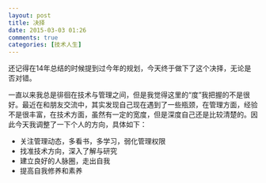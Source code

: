 ```yaml
---
layout: post
title: 决择
date: 2015-03-03 01:26
comments: true
categories: [技术人生]
---
```


还记得在14年总结的时候提到过今年的规划，今天终于做下了这个决择，无论是否对错。

一直以来我总是徘徊在技术与管理之间，但是我觉得这里的“度”我把握的不是很好。最近在和朋友交流中，其实发现自己现在遇到了一些瓶颈，在管理方面，经验不是很丰富，在技术方面，虽然有一定的宽度，但是深度自己还是比较清楚的。因此今天我调整了一下个人的方向，具体如下：

- 关注管理动态，多看书，多学习，弱化管理权限
- 找准技术方向，深入了解与研究
- 建立良好的人脉圈，走出自我
- 提高自我修养和素养
